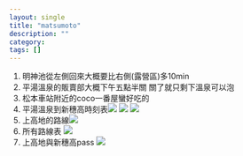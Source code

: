 ```yaml
---
layout: single
title: "matsumoto"
description: ""
category: 
tags: []
---
```

1. 明神池從左側回來大概要比右側(露營區)多10min
2. 平湯溫泉的販賣部大概下午五點半關 關了就只剩下溫泉可以泡
3. 松本車站附近的coco一番屋蠻好吃的
4. 平湯溫泉到新穗高時刻表![][image-1] ![][image-2] ![][image-3]
5. 上高地的路線![][image-4]　
6. 所有路線表 ![][image-5]
7. 上高地與新穗高pass ![][image-6]

[image-1]:	http://i.imgur.com/eRJpAZS.jpg
[image-2]:	http://i.imgur.com/G3k3ls2.jpg
[image-3]:	http://i.imgur.com/FQTxmSy.jpg
[image-4]:	http://i.imgur.com/C8j0LsI.jpg
[image-5]:	http://i.imgur.com/iLGrItw.jpg
[image-6]:	http://i.imgur.com/6W4yNG4.jpg